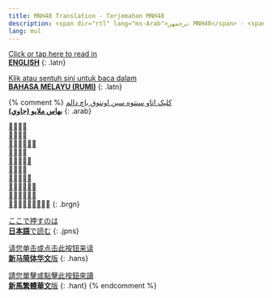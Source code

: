 ```yaml
---
title: MNH48 Translation - Terjemahan MNH48
description: <span dir="rtl" lang="ms-Arab">ترجمهن MNH48</span> - <span style="writing-mode:unset; display:inline-block; margin-left:0em; direction:rtl; -moz-transform:scale(-1, -1); -webkit-transform:scale(-1, -1); -o-transform:scale(-1, -1); -ms-transform:scale(-1, -1); transform:scale(-1, -1);" lang="ms-Brgn"> </span>
lang: mul
---
```


[Click or tap here to read in<br>**ENGLISH**](en)
{: .latn}

[Klik atau sentuh sini untuk baca dalam<br>**BAHASA MELAYU (RUMI)**](ms)
{: .latn}

{% comment %}
[کليک اتاو سنتوه سين اونتوق باچ دالم<br>**بهاس ملايو (جاوي)**](ms-Arab)
{: .arab}

[<br><br><br><br><br><br><br>**<br><br>**](ms-Brgn)
{: .brgn}

[ここで押すのは<br>**日本語**で読む](ja)
{: .jpns}

[请您单击或点击此按钮来读<br>**新马简体华文**版](zh-Hans)
{: .hans}

[請您單擊或點擊此按鈕來讀<br>**新馬繁體華文**版](zh-Hant)
{: .hant}
{% endcomment %}<!--temporarily comment out other language from jekyll side-->
